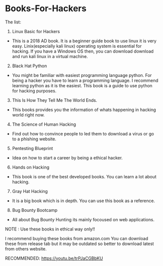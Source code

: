 # Books-For-Hackers

The list:

1. Linux Basic for Hackers
  - This is a 2018 AD book. It is a beginner guide book to use linux it is very easy. Linix(especially kali linux) operating system is essential for hacking. If you have a Windows OS then, you can download download and run kali linux in a virtual machine.


 
2. Black Hat Python
  - You might be familiar with easiest programming language python. For being a hacker you have to learn a programming language. I recommend learning python as it is the easiest. This book is a guide to use python for hacking purposes.
 
3. This Is How They Tell Me The World Ends.
  - This books provides you the information of whats happening in hacking world right now.

4. The Science of Human Hacking
  - Find out how to convince people to led them to download a virus or go to a phishing website.
  
5. Pentesting Blueprint
  - Idea on how to start a career by being a ethical hacker.
  
6. Hands on Hacking
  - This book is one of the best developed books. You can learn a lot about hacking.
 
7. Gray Hat Hacking
  - It is a big book which is in depth. You can use this book as a reference.
  
8. Bug Bounty Bootcamp
  - All about Bug Bounty Hunting its mainly focoused on web applications.
  
  
NOTE : Use these books in ethical way only!!

I recommend buying these books from amazon.com 
You can download these from release tab but it may be outdated so better to download latest from others website.


RECOMMENDED:
https://youtu.be/trPJaCGBbKU
